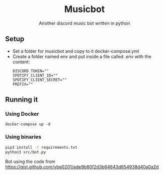 <h1 align="center">Musicbot</h1>
<p align="center">Another discord music bot written in python</p>

## Setup
- Set a folder for musicbot and copy to it docker-compose.yml
- Create a folder named env and put inside a file called .env with the content:
    ```
    DISCORD_TOKEN=""
    SPOTIFY_CLIENT_ID=""
    SPOTIFY_CLIENT_SECRET=""
    PREFIX=""
    ```
## Running it
### Using Docker
`docker-compose up -d`

### Using binaries

```sh
pip3 install -r requirements.txt
python3 src/bot.py
```


Bot using the code from https://gist.github.com/vbe0201/ade9b80f2d3b64643d854938d40a0a2d

